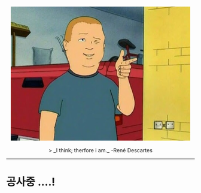 <p align="center">
<img src="resource/3.jpg">
</p>

<p align="center">
> _I think; therfore i am._
-René Descartes
</p>

<hr>
<p align="center">
<h1> 공사중 ....! </h1>
</p>

<!--
**arching3/arching3** is a ✨ _special_ ✨ repository because its `README.md` (this file) appears on your GitHub profile.

Here are some ideas to get you started:

- 🔭 I’m currently working on ...
- 🌱 I’m currently learning ...
- 👯 I’m looking to collaborate on ...
- 🤔 I’m looking for help with ...
- 💬 Ask me about ...
- 📫 How to reach me: ...
- 😄 Pronouns: ...
- ⚡ Fun fact: ...
-->

